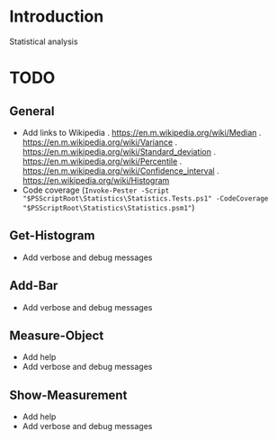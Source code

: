 ﻿# Introduction

Statistical analysis

# TODO

## General

- Add links to Wikipedia
  . https://en.m.wikipedia.org/wiki/Median
  . https://en.m.wikipedia.org/wiki/Variance
  . https://en.m.wikipedia.org/wiki/Standard_deviation
  . https://en.m.wikipedia.org/wiki/Percentile
  . https://en.m.wikipedia.org/wiki/Confidence_interval
  . https://en.wikipedia.org/wiki/Histogram
- Code coverage (`Invoke-Pester -Script "$PSScriptRoot\Statistics\Statistics.Tests.ps1" -CodeCoverage "$PSScriptRoot\Statistics\Statistics.psm1"`)

## Get-Histogram

- Add verbose and debug messages

## Add-Bar

- Add verbose and debug messages

## Measure-Object

- Add help
- Add verbose and debug messages

## Show-Measurement

- Add help
- Add verbose and debug messages
